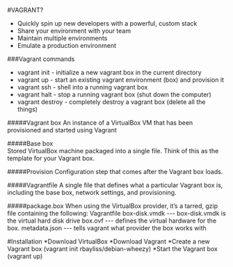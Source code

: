 #VAGRANT?
* Quickly spin up new developers with a powerful, custom stack
* Share your environment with your team
* Maintain multiple environments
* Emulate a production environment

###Vagrant  commands 

* vagrant init - initialize a new vagrant box in the current directory
* vagrant up - start an existing vagrant environment (box) and provision it
* vagrant ssh - shell into a running vagrant box
* vagrant halt - stop a running vagrant box (shut down the computer)
* vagrant destroy - completely destroy a vagrant box (delete all the things)


#####Vagrant box 
An instance of a VirtualBox VM that has been provisioned and
started using Vagrant

#####Base box  
Stored VirtualBox machine packaged into a single file. Think of this
as the template for your Vagrant box.

#####Provision 
Configuration step that comes after the Vagrant box loads.

#####Vagrantfile 
A single file that defines what a particular Vagrant box is, including
the base box, network settings, and provisioning.

#####package.box
When using the VirtualBox provider, it’s a tarred, gzip file containing the following:
Vagrantfile 
box-disk.vmdk --- box-disk.vmdk is the virtual hard disk drive
box.ovf       --- defines the virtual hardware for the box.
metadata.json --- tells vagrant what provider the box works with

#Installation
*Download VirtualBox
*Download Vagrant
*Create a new Vagrant box (vagrant init rbayliss/debian-wheezy) 
*Start the Vagrant box (vagrant up)


